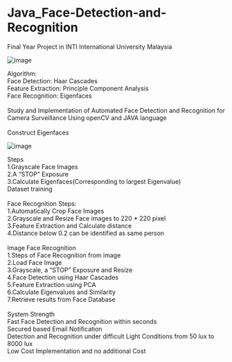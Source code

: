 # Java_Face-Detection-and-Recognition

Final Year Project in INTI International University Malaysia
<br />

![image](https://github.com/lanhoter/Java_Face-Detection-and-Recognition/blob/master/Images/Unknown%20User.png)<br />

Algorithm:<br />
Face Detection: Haar Cascades<br />
Feature Extraction: Principle Component Analysis <br />
Face Recognition: Eigenfaces<br />
<br />
Study and Implementation of Automated Face Detection and Recognition for Camera Surveillance Using openCV and JAVA language<br />
<br />
Construct Eigenfaces<br />

![image](https://github.com/lanhoter/Java_Face-Detection-and-Recognition/blob/master/Images/Eigenface.PNG)<br />


Steps<br />
1.Grayscale Face Images<br />
2.A “STOP” Exposure<br />
3.Calculate Eigenfaces(Corresponding to largest Eigenvalue)<br />
Dataset training<br />
<br />
Face Recognition Steps:<br />
1.Automatically Crop Face Images<br />
2.Grayscale and Resize Face images to 220 * 220 pixel<br />
3.Feature Extraction and Calculate distance <br />
4.Distance below 0.2 can be identified as same person<br />
<br />
Image Face Recognition<br />
1.Steps of Face Recognition from image<br />
2.Load Face Image<br />
3.Grayscale, a “STOP” Exposure and Resize<br />
4.Face Detection using Haar Cascades<br />
5.Feature Extraction using PCA<br />
6.Calculate Eigenvalues and Similarity<br />
7.Retrieve results from Face Database<br />
<br />
System Strength<br />
Fast Face Detection and Recognition within seconds<br />
Secured based Email Notification<br />
Detection and Recognition under difficult Light Conditions from 50 lux to 8000 lux<br />
Low Cost Implementation and no additional Cost<br />

